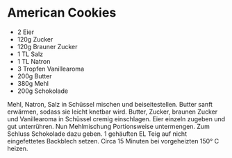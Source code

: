 ﻿# American Cookies

- 2 Eier
- 120g Zucker
- 120g Brauner Zucker
- 1 TL Salz
- 1 TL Natron
- 3 Tropfen Vanillearoma
- 200g Butter
- 380g Mehl
- 200g Schokolade

Mehl, Natron, Salz in Schüssel mischen und beiseitestellen.
Butter sanft erwärmen, sodass sie leicht knetbar wird.
Butter, Zucker, braunen Zucker und Vanillearoma in Schüssel cremig einschlagen. Eier einzeln zugeben und gut unterrühren.
Nun Mehlmischung Portionsweise untermengen. Zum Schluss Schokolade dazu geben. 1 gehäuften EL Teig auf nicht eingefettetes Backblech setzen.
Circa 15 Minuten bei vorgeheizten 150° C heizen.

